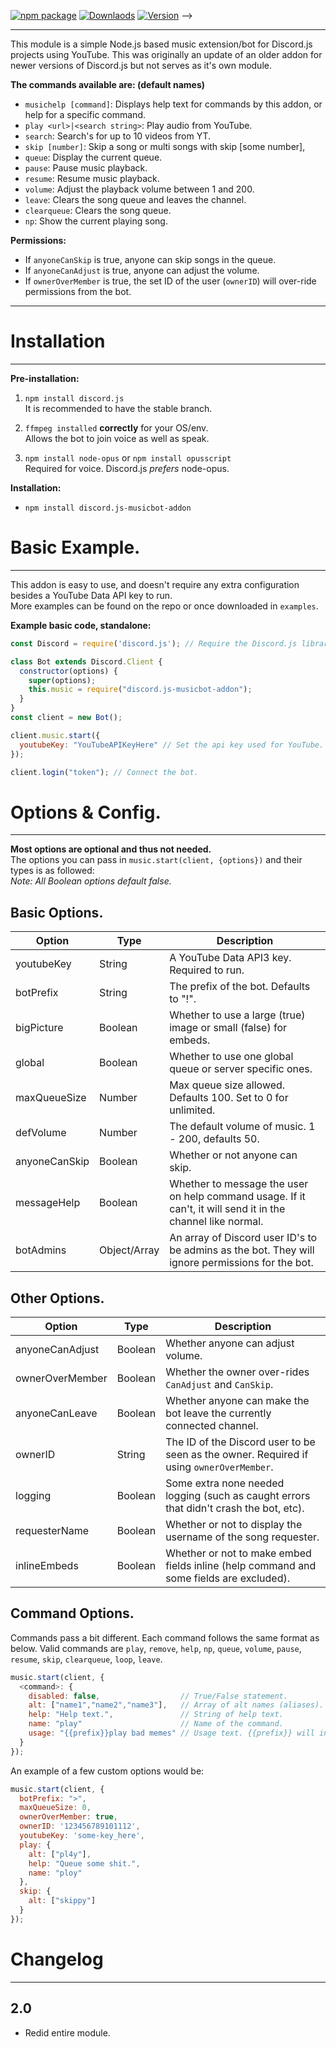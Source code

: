 [![npm package](https://nodei.co/npm/discord.js-musicbot-addon.png?downloads=true&downloadRank=true&stars=true)](https://nodei.co/npm/discord.js-musicbot-addon/)    [![Downlaods](https://img.shields.io/npm/dt/discord.js-musicbot-addon.svg?maxAge=3600)](https://www.npmjs.com/package/discord.js-musicbot-addon)  [![Version](https://img.shields.io/npm/v/discord.js-musicbot-addon.svg?maxAge=3600)](https://www.npmjs.com/package/discord.js-musicbot-addon) -->
***
This module is a simple Node.js based music extension/bot for Discord.js projects using YouTube. This was originally an update of an older addon for newer versions of Discord.js but not serves as it's own module.   

__The commands available are: (default names)__  
* `musichelp [command]`: Displays help text for commands by this addon, or help for a specific command.
* `play <url>|<search string>`: Play audio from YouTube.
* `search`: Search's for up to 10 videos from YT.
* `skip [number]`: Skip a song or multi songs with skip [some number],
* `queue`: Display the current queue.
* `pause`: Pause music playback.
* `resume`: Resume music playback.
* `volume`: Adjust the playback volume between 1 and 200.
* `leave`: Clears the song queue and leaves the channel.
* `clearqueue`: Clears the song queue.
* `np`: Show the current playing song.  

__Permissions:__  
* If `anyoneCanSkip` is true, anyone can skip songs in the queue.
* If `anyoneCanAdjust` is true, anyone can adjust the volume.
* If `ownerOverMember` is true, the set ID of the user (`ownerID`) will over-ride permissions from the bot.

***
# Installation
***  
__Pre-installation:__  
1. `npm install discord.js`  
It is recommended to have the stable branch.  

2. `ffmpeg installed` __correctly__ for your OS/env.  
Allows the bot to join voice as well as speak.  

3. `npm install node-opus` or `npm install opusscript`  
Required for voice. Discord.js _prefers_ node-opus.  

__Installation:__  
* `npm install discord.js-musicbot-addon`  

# Basic Example.
***  
This addon is easy to use, and doesn't require any extra configuration besides a YouTube Data API key to run.  
More examples can be found on the repo or once downloaded in `examples`.  

__Example basic code, standalone:__
```javascript
const Discord = require('discord.js'); // Require the Discord.js library.

class Bot extends Discord.Client {
  constructor(options) {
    super(options);
    this.music = require("discord.js-musicbot-addon");
  }
}
const client = new Bot();

client.music.start({
  youtubeKey: "YouTubeAPIKeyHere" // Set the api key used for YouTube.
});

client.login("token"); // Connect the bot.
```  

# Options & Config.
***
__Most options are optional and thus not needed.__  
The options you can pass in `music.start(client, {options})` and their types is as followed:  
_Note: All Boolean options default false._  

## Basic Options.
| Option | Type | Description |  
| --- | --- | --- |  
| youtubeKey | String | A YouTube Data API3 key. Required to run. |
| botPrefix | String | The prefix of the bot. Defaults to "!". |
| bigPicture | Boolean | Whether to use a large (true) image or small (false) for embeds. |
| global | Boolean | Whether to use one global queue or server specific ones. |
| maxQueueSize | Number | Max queue size allowed. Defaults 100. Set to 0 for unlimited. |
| defVolume | Number | The default volume of music. 1 - 200, defaults 50. |
| anyoneCanSkip | Boolean | Whether or not anyone can skip. |
| messageHelp | Boolean | Whether to message the user on help command usage. If it can't, it will send it in the channel like normal. |
| botAdmins | Object/Array | An array of Discord user ID's to be admins as the bot. They will ignore permissions for the bot. |

## Other Options.  
| Option | Type | Description |  
| --- | --- | --- |  
| anyoneCanAdjust | Boolean | Whether anyone can adjust volume. |
| ownerOverMember | Boolean | Whether the owner over-rides `CanAdjust` and `CanSkip`. |
| anyoneCanLeave | Boolean | Whether anyone can make the bot leave the currently connected channel. |
| ownerID | String | The ID of the Discord user to be seen as the owner. Required if using `ownerOverMember`. |
| logging | Boolean | Some extra none needed logging (such as caught errors that didn't crash the bot, etc). |
| requesterName | Boolean | Whether or not to display the username of the song requester. |
| inlineEmbeds | Boolean | Whether or not to make embed fields inline (help command and some fields are excluded). |

## Command Options.  
Commands pass a bit different. Each command follows the same format as below. Valid commands are `play`, `remove`, `help`, `np`, `queue`, `volume`, `pause`, `resume`, `skip`, `clearqueue`, `loop`, `leave`.
```js
music.start(client, {
  <command>: {
    disabled: false,                  // True/False statement.
    alt: ["name1","name2","name3"],   // Array of alt names (aliases).
    help: "Help text.",               // String of help text.
    name: "play"                      // Name of the command.
    usage: "{{prefix}}play bad memes" // Usage text. {{prefix}} will insert the bots prefix.
  }
});
```


An example of a few custom options would be:  
```javascript
music.start(client, {
  botPrefix: ">",
  maxQueueSize: 0,
  ownerOverMember: true,
  ownerID: '123456789101112',
  youtubeKey: 'some-key_here',
  play: {
    alt: ["pl4y"],
    help: "Queue some shit.",
    name: "ploy"
  },
  skip: {
    alt: ["skippy"]
  }
});
```

# Changelog
***  
## 2.0
* Redid entire module.
